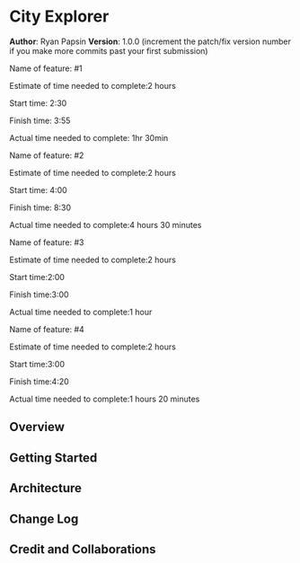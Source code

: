 # City Explorer

**Author**: Ryan Papsin
**Version**: 1.0.0 (increment the patch/fix version number if you make more commits past your first submission)

Name of feature: #1

Estimate of time needed to complete:2 hours

Start time: 2:30

Finish time: 3:55

Actual time needed to complete: 1hr 30min


Name of feature: #2

Estimate of time needed to complete:2 hours

Start time: 4:00

Finish time: 8:30

Actual time needed to complete:4 hours 30 minutes



Name of feature: #3

Estimate of time needed to complete:2 hours

Start time:2:00

Finish time:3:00

Actual time needed to complete:1 hour


Name of feature: #4

Estimate of time needed to complete:2 hours

Start time:3:00

Finish time:4:20

Actual time needed to complete:1 hours 20 minutes

## Overview
<!-- Provide a high level overview of what this application is and why you are building it, beyond the fact that it's an assignment for this class. (i.e. What's your problem domain?) -->

## Getting Started
<!-- What are the steps that a user must take in order to build this app on their own machine and get it running? -->

## Architecture
<!-- Provide a detailed description of the application design. What technologies (languages, libraries, etc) you're using, and any other relevant design information. -->

## Change Log
<!-- Use this area to document the iterative changes made to your application as each feature is successfully implemented. Use time stamps. Here's an example:

01-01-2001 4:59pm - Application now has a fully-functional express server, with a GET route for the location resource. -->

## Credit and Collaborations
<!-- Give credit (and a link) to other people or resources that helped you build this application. -->
